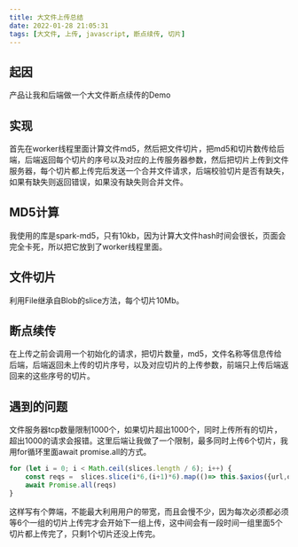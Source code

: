 ```yaml
---
title: 大文件上传总结
date: 2022-01-28 21:05:31
tags: [大文件, 上传, javascript, 断点续传, 切片]
---
```


## 起因
产品让我和后端做一个大文件断点续传的Demo

## 实现
首先在worker线程里面计算文件md5，然后把文件切片，把md5和切片数传给后端，后端返回每个切片的序号以及对应的上传服务器参数，然后把切片上传到文件服务器，每个切片都上传完后发送一个合并文件请求，后端校验切片是否有缺失，如果有缺失则返回错误，如果没有缺失则合并文件。

## MD5计算
我使用的库是spark-md5，只有10kb，因为计算大文件hash时间会很长，页面会完全卡死，所以把它放到了worker线程里面。

## 文件切片
利用File继承自Blob的slice方法，每个切片10Mb。

## 断点续传
在上传之前会调用一个初始化的请求，把切片数量，md5，文件名称等信息传给后端，后端返回未上传的切片序号，以及对应切片的上传参数，前端只上传后端返回来的这些序号的切片。

## 遇到的问题
文件服务器tcp数量限制1000个，如果切片超出1000个，同时上传所有的切片，超出1000的请求会报错。这里后端让我做了一个限制，最多同时上传6个切片，我用for循环里面await promise.all的方式。

```javascript
for (let i = 0; i < Math.ceil(slices.length / 6); i++) {
    const reqs =  slices.slice(i*6,(i+1)*6).map(()=> this.$axios({url,data,onUploadProgress}))
    await Promise.all(reqs)
}
```

这样写有个弊端，不能最大利用用户的带宽，而且会慢不少，因为每次必须都必须等6个一组的切片上传完才会开始下一组上传，这中间会有一段时间一组里面5个切片都上传完了，只剩1个切片还没上传完。

